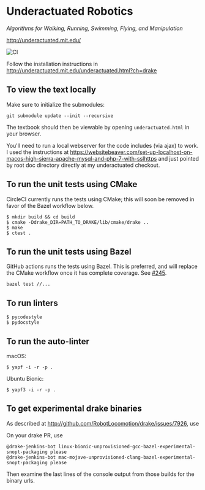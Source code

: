 Underactuated Robotics
======================

*Algorithms for Walking, Running, Swimming, Flying, and Manipulation*

<http://underactuated.mit.edu/>

![CI](https://github.com/RussTedrake/underactuated/workflows/CI/badge.svg)

Follow the installation instructions in 
http://underactuated.mit.edu/underactuated.html?ch=drake


To view the text locally
------------------------

Make sure to initialize the submodules:

```
git submodule update --init --recursive
```

The textbook should then be viewable by opening `underactuated.html` in your
browser.

You'll need to run a local webserver for the code includes (via ajax) to work. I
used the instructions at 
https://websitebeaver.com/set-up-localhost-on-macos-high-sierra-apache-mysql-and-php-7-with-sslhttps
and just pointed by root doc directory directly at my underactuated checkout.


To run the unit tests using CMake
---------------------------------
CircleCI currently runs the tests using CMake; this will soon be removed in favor of the Bazel workflow below.

```
$ mkdir build && cd build
$ cmake -Ddrake_DIR=PATH_TO_DRAKE/lib/cmake/drake ..
$ make
$ ctest .
```

To run the unit tests using Bazel
---------------------------------
GitHub actions runs the tests using Bazel.  This is preferred, and will replace the CMake workflow once it has complete coverage.  See [#245](https://github.com/RussTedrake/underactuated/issues/245).
```
bazel test //...
```

To run linters
--------------

```
$ pycodestyle
$ pydocstyle
```

To run the auto-linter
----------------------

macOS:
```
$ yapf -i -r -p .
```

Ubuntu Bionic:
```
$ yapf3 -i -r -p .
```


To get experimental drake binaries
-----------------------------------

As described at http://github.com/RobotLocomotion/drake/issues/7926, use

On your drake PR, use
```
@drake-jenkins-bot linux-bionic-unprovisioned-gcc-bazel-experimental-snopt-packaging please
@drake-jenkins-bot mac-mojave-unprovisioned-clang-bazel-experimental-snopt-packaging please
```
Then examine the last lines of the console output from those builds for the 
binary urls.  
